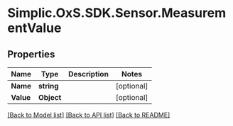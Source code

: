 # Simplic.OxS.SDK.Sensor.MeasurementValue

## Properties

Name | Type | Description | Notes
------------ | ------------- | ------------- | -------------
**Name** | **string** |  | [optional] 
**Value** | **Object** |  | [optional] 

[[Back to Model list]](../README.md#documentation-for-models) [[Back to API list]](../README.md#documentation-for-api-endpoints) [[Back to README]](../README.md)

